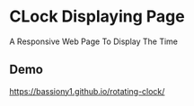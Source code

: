 
# CLock Displaying Page 

A Responsive Web Page To Display The Time 


## Demo

https://bassiony1.github.io/rotating-clock/
